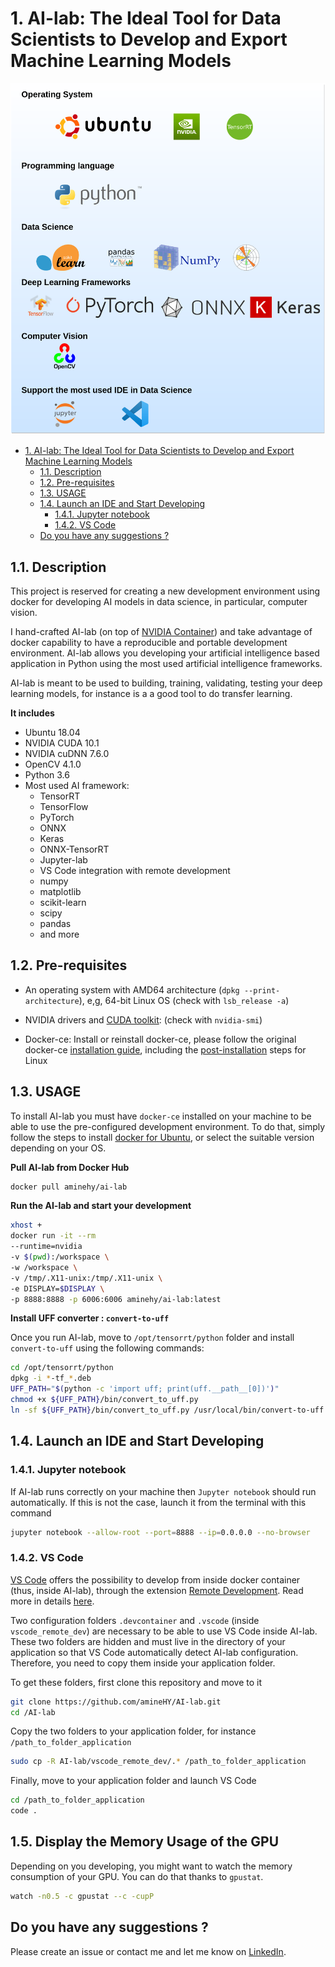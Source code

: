 # 1. AI-lab: The Ideal Tool for Data Scientists to Develop and Export Machine Learning Models


![All in one solution for data science](AI-lab_logos.png)

<!-- TOC -->

- [1. AI-lab: The Ideal Tool for Data Scientists to Develop and Export Machine Learning Models](#1-ai-lab-the-ideal-tool-for-data-scientists-to-develop-and-export-machine-learning-models)
  - [1.1. Description](#11-description)
  - [1.2. Pre-requisites](#12-pre-requisites)
  - [1.3. USAGE](#13-usage)
  - [1.4. Launch an IDE and Start Developing](#14-launch-an-ide-and-start-developing)
    - [1.4.1. Jupyter notebook](#141-jupyter-notebook)
    - [1.4.2. VS Code](#142-vs-code)
  - [Do you have any suggestions ?](#do-you-have-any-suggestions-)

<!-- /TOC -->
## 1.1. Description

This project is reserved for creating a new development environment using docker for developing AI models in data science, in particular, computer vision.

I hand-crafted AI-lab (on top of [NVIDIA Container](https://ngc.nvidia.com/catalog/containers/nvidia:tensorrt)) and take advantage of docker capability to have a reproducible and portable development environment. AI-lab allows you developing your artificial intelligence based application in Python using the most used artificial intelligence frameworks.

AI-lab is meant to be used to building, training, validating, testing your deep learning models, for instance is a a good tool to do transfer learning.

**It includes**

- Ubuntu 18.04
- NVIDIA CUDA 10.1
- NVIDIA cuDNN 7.6.0
- OpenCV 4.1.0
- Python 3.6
- Most used AI framework:
  - TensorRT
  - TensorFlow
  - PyTorch
  - ONNX
  - Keras
  - ONNX-TensorRT
  - Jupyter-lab
  - VS Code integration with remote development
  - numpy
  - matplotlib
  - scikit-learn
  - scipy
  - pandas
  - and more

## 1.2. Pre-requisites

* An operating system with AMD64 architecture (`dpkg --print-architecture`), e,g, 64-bit Linux OS (check with `lsb_release -a`)
  
*  NVIDIA drivers and [CUDA toolkit](https://developer.nvidia.com/cuda-downloads): (check with `nvidia-smi`)

* Docker-ce: Install or reinstall docker-ce, please follow the original docker-ce [installation guide](https://docs.docker.com/install/linux/docker-ce/ubuntu/), including the [post-installation](https://docs.docker.com/install/linux/linux-postinstall/) steps for Linux


## 1.3. USAGE

To install AI-lab you must have `docker-ce` installed on your machine to be able to use the pre-configured development environment. To do that, simply follow the steps to install [docker for Ubuntu](https://docs.docker.com/install/linux/docker-ce/ubuntu/), or select the suitable version depending on your OS.

**Pull AI-lab from Docker Hub**

```bash
docker pull aminehy/ai-lab
```

**Run the AI-lab and start your development**
 
``` bash
xhost +
docker run -it --rm 
--runtime=nvidia 
-v $(pwd):/workspace \
-w /workspace \
-v /tmp/.X11-unix:/tmp/.X11-unix \
-e DISPLAY=$DISPLAY \
-p 8888:8888 -p 6006:6006 aminehy/ai-lab:latest
```

**Install UFF converter : `convert-to-uff`**

Once you run AI-lab, move to `/opt/tensorrt/python` folder and install `convert-to-uff` using the following commands:

```bash
cd /opt/tensorrt/python
dpkg -i *-tf_*.deb
UFF_PATH="$(python -c 'import uff; print(uff.__path__[0])')"
chmod +x ${UFF_PATH}/bin/convert_to_uff.py
ln -sf ${UFF_PATH}/bin/convert_to_uff.py /usr/local/bin/convert-to-uff
```

## 1.4. Launch an IDE and Start Developing

### 1.4.1. Jupyter notebook

If AI-lab runs correctly on your machine then `Jupyter notebook` should run automatically. If this is not the case, launch it from the terminal with this command

```bash
jupyter notebook --allow-root --port=8888 --ip=0.0.0.0 --no-browser
```

### 1.4.2. VS Code


[VS Code](https://code.visualstudio.com/) offers the possibility to develop from inside docker container (thus, inside AI-lab), through the extension [Remote Development](https://marketplace.visualstudio.com/items?itemName=ms-vscode-remote.vscode-remote-extensionpack). Read more in details [here](https://code.visualstudio.com/docs/remote/containers).

Two configuration folders `.devcontainer` and `.vscode` (inside `vscode_remote_dev`) are necessary to be able to use VS Code inside AI-lab. These two folders are hidden and must live in the directory of your application so that VS Code automatically detect AI-lab configuration. Therefore, you need to copy them inside your application folder.

To get these folders, first clone this repository and move to it

```bash
git clone https://github.com/amineHY/AI-lab.git
cd /AI-lab
```

Copy the two folders to your application folder, for instance `/path_to_folder_application`

``` bash
sudo cp -R AI-lab/vscode_remote_dev/.* /path_to_folder_application
```

Finally, move to your application folder and launch VS Code

```bash
cd /path_to_folder_application
code .
 ```

## 1.5. Display the Memory Usage of the GPU

Depending on you developing, you might want to watch the memory consumption of your GPU. You can do that thanks to `gpustat`.

```bash
watch -n0.5 -c gpustat --c -cupP
```

## Do you have any suggestions ?

Please create an issue or contact me and let me know on [LinkedIn](https://www.linkedin.com/in/aminehy/).